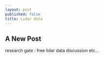 ```yaml
---
layout: post
published: false
title: Lidar data
---
```

## A New Post
research gate :  free lidar data discussion etc...